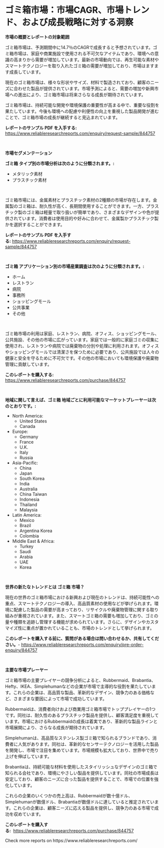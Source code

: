 <p><h1>ゴミ箱市場：市場CAGR、市場トレンド、および成長戦略に対する洞察</h1></p><p><strong>市場の概要とレポートの対象範囲</strong></p>
<p><p>ゴミ箱市場は、予測期間中に14.7％のCAGRで成長すると予想されています。ゴミ箱市場は、家庭や商業施設で使用される不可欠なアイテムであり、環境への意識の高まりから需要が増加しています。最新の市場動向では、再生可能な素材やスマートテクノロジーを取り入れたゴミ箱の需要が増加しており、市場はますます成長しています。</p><p>現在のゴミ箱市場は、様々な形状やサイズ、材料で製造されており、顧客のニーズに合わせた製品が提供されています。市場予測によると、需要の増加や新興市場への進出により、ゴミ箱市場は将来さらなる成長が期待されています。</p><p>ゴミ箱市場は、持続可能な開発や環境保護の重要性が高まる中で、重要な役割を果たしています。今後も環境への配慮や利便性の向上を重視した製品開発が進むことで、ゴミ箱市場の成長が継続すると見込まれています。</p></p>
<p><strong>レポートのサンプル PDF を入手する:</strong> <a href="https://www.reliableresearchreports.com/enquiry/request-sample/844757">https://www.reliableresearchreports.com/enquiry/request-sample/844757</a></p>
<p>&nbsp;</p>
<p><strong>市場セグメンテーション</strong></p>
<p><strong>ゴミ箱 タイプ別の市場分析は次のように分類されます。:</strong></p>
<p><ul><li>メタリック素材</li><li>プラスチック素材</li></ul></p>
<p>&nbsp;</p>
<p><p>ゴミ箱市場には、金属素材とプラスチック素材の2種類の市場が存在します。金属製のゴミ箱は、耐久性が高く、長期間使用することができます。一方、プラスチック製のゴミ箱は軽量で取り扱いが簡単であり、さまざまなデザインや色が提供されています。消費者は使用目的や好みに合わせて、金属製かプラスチック製かを選択することができます。</p></p>
<p><strong>レポートのサンプル PDF を入手する:</strong>&nbsp;<a href="https://www.reliableresearchreports.com/enquiry/request-sample/844757">https://www.reliableresearchreports.com/enquiry/request-sample/844757</a></p>
<p>&nbsp;</p>
<p><strong> ゴミ箱 アプリケーション別の市場産業調査は次のように分類されます。:</strong></p>
<p><ul><li>ホーム</li><li>レストラン</li><li>病院</li><li>事務所</li><li>ショッピングモール</li><li>公共事業</li><li>その他</li></ul></p>
<p>&nbsp;</p>
<p><p>ゴミ箱市場の利用は家庭、レストラン、病院、オフィス、ショッピングモール、公共施設、その他の市場に広がっています。家庭では一般的に家庭ゴミの収集に使用され、レストランや病院では廃棄物の分別や処理に利用されます。オフィスやショッピングモールでは清潔さを保つために必要であり、公共施設では人々の健康と安全を守るために不可欠です。その他の市場においても環境保護や廃棄物管理に貢献しています。</p></p>
<p><strong>このレポートを購入する:</strong>&nbsp; <a href="https://www.reliableresearchreports.com/purchase/844757">https://www.reliableresearchreports.com/purchase/844757</a></p>
<p>&nbsp;</p>
<p><strong>地域に関して言えば、ゴミ箱 地域ごとに利用可能なマーケットプレーヤーは次のとおりです。:</strong></p>
<p><ul>
    <li>
        North America:
        <ul>
            <li>United States</li>
            <li>Canada</li>
        </ul>
    </li>
    <li>
        Europe:
        <ul>
            <li>Germany</li>
            <li>France</li>
            <li>U.K.</li>
            <li>Italy</li>
            <li>Russia</li>
        </ul>
    </li>
    <li>
        Asia-Pacific:
        <ul>
            <li>China</li>
            <li>Japan</li>
            <li>South Korea</li>
            <li>India</li>
            <li>Australia</li>
            <li>China Taiwan</li>
            <li>Indonesia</li>
            <li>Thailand</li>
            <li>Malaysia</li>
        </ul>
    </li>
    <li>
        Latin America:
        <ul>
            <li>Mexico</li>
            <li>Brazil</li>
            <li>Argentina Korea</li>
            <li>Colombia</li>
        </ul>
    </li>
    <li>
        Middle East & Africa:
        <ul>
            <li>Turkey</li>
            <li>Saudi</li>
            <li>Arabia</li>
            <li>UAE</li>
            <li>Korea</li>
        </ul>
    </li>
    </ul></p>
<p>&nbsp;</p>
<p><strong>世界の新たなトレンドとは ゴミ箱 市場？</strong></p>
<p><p>現在の世界のゴミ箱市場における新興および現在のトレンドは、持続可能性への重点、スマートテクノロジーの導入、高品質素材の使用などが挙げられます。環境に配慮した製品の需要が高まっており、リサイクルや廃棄物管理に関する取り組みが重視されています。また、スマートゴミ箱の需要も増加しており、ゴミの量や種類を追跡し管理する機能が求められています。さらに、デザインやカスタマイズ性に重点が置かれていることも、市場のトレンドとして挙げられます。</p></p>
<p><strong>このレポートを購入する前に、質問がある場合は問い合わせるか、共有してください。</strong>- <a href="https://www.reliableresearchreports.com/enquiry/pre-order-enquiry/844757">https://www.reliableresearchreports.com/enquiry/pre-order-enquiry/844757</a></p>
<p>&nbsp;</p>
<p><strong>主要な市場プレーヤー</strong></p>
<p><p>ゴミ箱市場の主要プレイヤーの競争分析によると、Rubbermaid、Brabantia、Hefty、IKEA、Simplehumanなどの企業が市場で主導的な役割を果たしています。これらの企業は、高品質な製品、革新的なデザイン、競争力のある価格など、さまざまな要因によって市場で成功しています。</p><p>Rubbermaidは、消費者向けおよび商業用ゴミ箱市場でトッププレイヤーの1つです。同社は、耐久性のあるプラスチック製品を提供し、顧客満足度を重視しています。市場におけるRubbermaidの成長は着実であり、革新的な製品ラインと市場展開により、さらなる成長が期待されています。</p><p>Simplehumanは、高品質なステンレス製ゴミ箱で知られるブランドであり、消費者に人気があります。同社は、革新的なセンサーテクノロジーを活用した製品を開発し、市場で注目を集めています。市場規模も拡大しており、世界中で売り上げを伸ばしています。</p><p>Brabantiaは、持続可能な材料を使用したスタイリッシュなデザインのゴミ箱で知られる会社であり、環境にやさしい製品を提供しています。同社の市場成長は安定しており、顧客のニーズに合った製品を提供することで、市場での位置を強化しています。</p><p>これらの企業のいくつかの売上高は、Rubbermaidが数十億ドル、Simplehumanが数億ドル、Brabantiaが数億ドルに達していると推定されています。これらの企業は、顧客ニーズに応える製品を提供し、競争力のある市場で成功を収めています。</p></p>
<p><strong>このレポートを購入する:</strong>&nbsp;&nbsp;<a href="https://www.reliableresearchreports.com/purchase/844757">https://www.reliableresearchreports.com/purchase/844757</a></p>
<p>Check more reports on https://www.reliableresearchreports.com/</p>